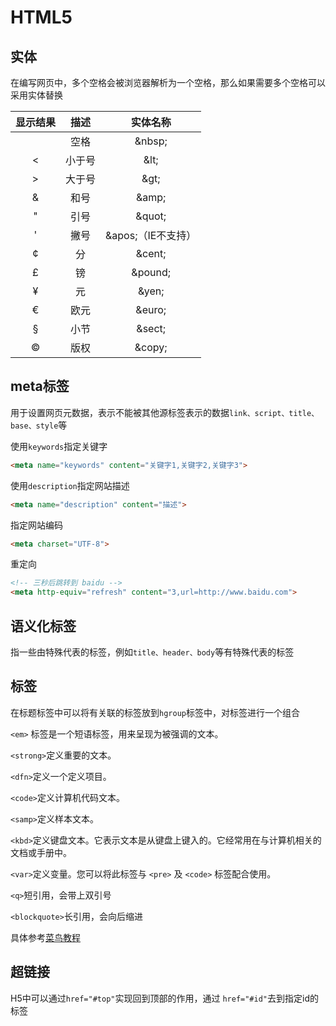 # HTML5

## 实体

在编写网页中，多个空格会被浏览器解析为一个空格，那么如果需要多个空格可以采用实体替换

| 显示结果 |  描述  |      实体名称       |
| :------: | :----: | :-----------------: |
|  &nbsp;  |  空格  |       \&nbsp;       |
|   &lt;   | 小于号 |        \&lt;        |
|   &gt;   | 大于号 |        \&gt;        |
|  &amp;   |  和号  |       \&amp;        |
|  &quot;  |  引号  |       \&quot;       |
|  &apos;  |  撇号  | \&apos;（IE不支持） |
|  &cent;  |   分   |       \&cent;       |
| &pound;  |   镑   |      \&pound;       |
|  &yen;   |   元   |       \&yen;        |
|  &euro;  |  欧元  |       \&euro;       |
|  &sect;  |  小节  |       \&sect;       |
|  &copy;  |  版权  |       \&copy;       |


## meta标签

用于设置网页元数据，表示不能被其他源标签表示的数据`link、script、title、base、style`等

使用`keywords`指定关键字

```html
<meta name="keywords" content="关键字1,关键字2,关键字3">
```

使用`description`指定网站描述

```html
<meta name="description" content="描述">
```

指定网站编码

```html
<meta charset="UTF-8">
```

重定向

```html
<!-- 三秒后跳转到 baidu -->
<meta http-equiv="refresh" content="3,url=http://www.baidu.com">
```

## 语义化标签

指一些由特殊代表的标签，例如`title、header、body`等有特殊代表的标签

## 标签

在标题标签中可以将有关联的标签放到`hgroup`标签中，对标签进行一个组合

`<em>` 标签是一个短语标签，用来呈现为被强调的文本。

`<strong>`定义重要的文本。

`<dfn>`定义一个定义项目。

`<code>`定义计算机代码文本。

`<samp>`定义样本文本。

`<kbd>`定义键盘文本。它表示文本是从键盘上键入的。它经常用在与计算机相关的文档或手册中。

`<var>`定义变量。您可以将此标签与 `<pre>` 及 `<code>` 标签配合使用。

`<q>`短引用，会带上双引号

`<blockquote>`长引用，会向后缩进

具体参考[菜鸟教程](https://www.runoob.com/tags/tag-comment.html)

## 超链接

H5中可以通过`href="#top"`实现回到顶部的作用，通过 `href="#id"`去到指定id的标签


